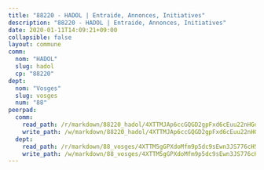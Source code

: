 ```yaml
---
title: "88220 - HADOL | Entraide, Annonces, Initiatives"
description: "88220 - HADOL | Entraide, Annonces, Initiatives"
date: 2020-01-11T14:09:21+09:00
collapsible: false
layout: commune
comm:
  nom: "HADOL"
  slug: hadol
  cp: "88220"
dept:
  nom: "Vosges"
  slug: vosges
  num: "88"
peerpad:
  comm:
    read_path: /r/markdown/88220_hadol/4XTTMJAp6ccGQGD2gpFxd6cEuu22nHGdyzyNjFbk2eD9iUWZC
    write_path: /w/markdown/88220_hadol/4XTTMJAp6ccGQGD2gpFxd6cEuu22nHGdyzyNjFbk2eD9iUWZC-K3TgTnqtLxfxQmxDEwgTq2QnzADhsgrPLwJqXyZPKbrh8SQWBKtZKqcz6g8a216VYbhanFSBeJDgXiEB4qq8kzGTJ9NCB47HyKUqRzArVfL6AWLwc5gGbSsHyrDfLaBFAeTKCoLA
  dept:
    read_path: /r/markdown/88_vosges/4XTTM5gGPXdoMfm9p5dc9sEwn3JS776cHSw64JYpD4AKnKgyh
    write_path: /w/markdown/88_vosges/4XTTM5gGPXdoMfm9p5dc9sEwn3JS776cHSw64JYpD4AKnKgyh-K3TgUjEFywcTUHQwfrd2vcZqhoXLakdoQGFv4iriv1FKkvQkBsudnBxafkQDfPcxTDRHN5T6bYyganuvcakuKenYoB5mPLKqUBjNMwpn75GQVixUmzXGkneDufRSqDthC8iyXi1Z
---
```


